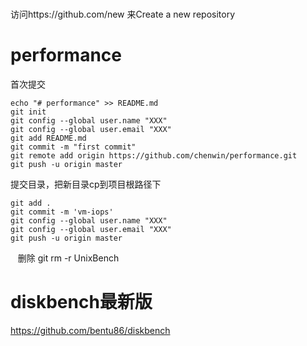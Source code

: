 #
访问https://github.com/new 来Create a new repository

# performance
首次提交

    echo "# performance" >> README.md
    git init
    git config --global user.name "XXX"
    git config --global user.email "XXX"
    git add README.md
    git commit -m "first commit"
    git remote add origin https://github.com/chenwin/performance.git
    git push -u origin master

提交目录，把新目录cp到项目根路径下

    git add .
    git commit -m 'vm-iops'
    git config --global user.name "XXX"
    git config --global user.email "XXX"
    git push -u origin master
    
    删除
    git rm -r UnixBench

# diskbench最新版
https://github.com/bentu86/diskbench
